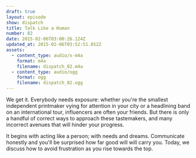 ```yaml
---
draft: true
layout: episode
show: dispatch
title: Talk Like a Human
number: 82
date: 2015-02-06T03:00:26.124Z
updated_at: 2015-02-06T03:52:51.852Z
assets:
  - content_type: audio/x-m4a
    format: m4a
    filename: dispatch_82.m4a
  - content_type: audio/ogg
    format: ogg
    filename: dispatch_82.ogg
---
```

We get it. Everybody needs exposure: whether you're the smallest independent printmaker vying for attention in your city or a headlining band on an international tour, influencers are often your friends. But there is only a handful of correct ways to approach these tastemakers, and many incorrect avenues that will hinder your progress.

It begins with acting like a person; with needs and dreams. Communicate honestly and you'll be surprised how far good will will carry you. Today, we discuss how to avoid frustration as you rise towards the top.

